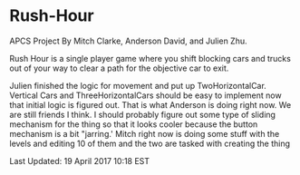 # Rush-Hour
APCS Project
By Mitch Clarke, Anderson David, and Julien Zhu.

Rush Hour is a single player game where you shift blocking cars and trucks out of your way to clear a path for the objective car to exit.

Julien finished the logic for movement and put up TwoHorizontalCar. Vertical Cars and ThreeHorizontalCars should be easy to implement now that initial logic is figured out. That is what Anderson is doing right now. We are still friends I think. I should probably figure out some type of sliding mechanism for the thing so that it looks cooler because the button mechanism is a bit "jarring.' Mitch right now is doing some stuff with the levels and editing 10 of them and the two are tasked with creating the thing

Last Updated: 19 April 2017 10:18 EST
